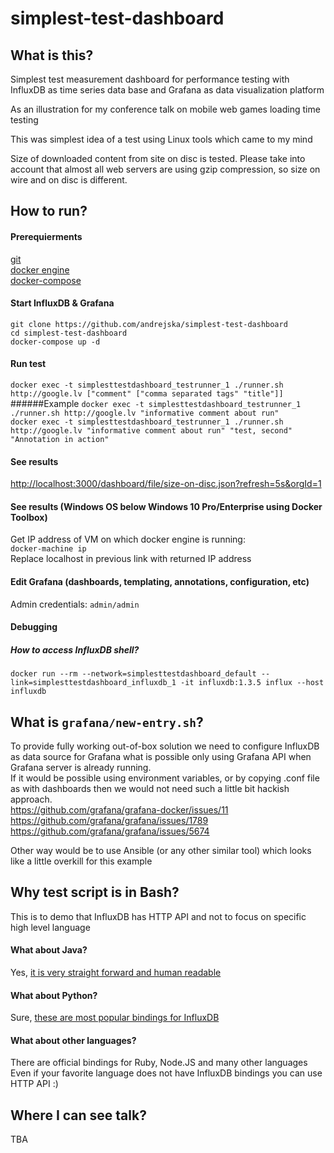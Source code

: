 # simplest-test-dashboard
## What is this?
Simplest test measurement dashboard for performance testing with InfluxDB as time series data base and Grafana as data visualization platform


As an illustration for my conference talk on mobile web games loading time testing


This was simplest idea of a test using Linux tools which came to my mind


Size of downloaded content from site on disc is tested. 
Please take into account that almost all web servers are using gzip compression, so size on wire and on disc is different.

## How to run?
#### Prerequierments
[git](https://git-scm.com/downloads)<br />
[docker engine](https://www.docker.com/get-docker)<br />
[docker-compose](https://docs.docker.com/compose/install/)

#### Start InfluxDB & Grafana
```
git clone https://github.com/andrejska/simplest-test-dashboard
cd simplest-test-dashboard
docker-compose up -d
```

#### Run test
`docker exec -t simplesttestdashboard_testrunner_1 ./runner.sh http://google.lv ["comment" ["comma separated tags" "title"]]`<br />
######Example
`docker exec -t simplesttestdashboard_testrunner_1 ./runner.sh http://google.lv "informative comment about run"`<br />
`docker exec -t simplesttestdashboard_testrunner_1 ./runner.sh http://google.lv "informative comment about run" "test, second" "Annotation in action"`
#### See results
[http://localhost:3000/dashboard/file/size-on-disc.json?refresh=5s&orgId=1](http://localhost:3000/dashboard/file/size-on-disc.json?refresh=5s&orgId=1)

#### See results (Windows OS below Windows 10 Pro/Enterprise using Docker Toolbox)
Get IP address of VM on which docker engine is running:<br />
`docker-machine ip`<br />
Replace localhost in previous link with returned IP address

#### Edit Grafana (dashboards, templating, annotations, configuration, etc)
Admin credentials: `admin/admin`

#### Debugging
##### How to access InfluxDB shell?
`docker run --rm --network=simplesttestdashboard_default --link=simplesttestdashboard_influxdb_1 -it influxdb:1.3.5 influx --host influxdb`

## What is `grafana/new-entry.sh`?
To provide fully working out-of-box solution we need to configure InfluxDB as data source for Grafana what is possible only using Grafana API when Grafana server is already running.<br />
If it would be possible using environment variables, or by copying .conf file as with dashboards then we would not need such a little bit hackish approach.<br />
https://github.com/grafana/grafana-docker/issues/11 <br />
https://github.com/grafana/grafana/issues/1789 <br />
https://github.com/grafana/grafana/issues/5674 <br />


Other way would be to use Ansible (or any other similar tool) which looks like a little overkill for this example

## Why test script is in Bash?
This is to demo that InfluxDB has HTTP API and not to focus on specific high level language 

#### What about Java?
Yes, [it is very straight forward and human readable](https://github.com/influxdata/influxdb-java)

#### What about Python?
Sure, [these are most popular bindings for InfluxDB](https://github.com/influxdata/influxdb-python)

#### What about other languages?
There are official bindings for Ruby, Node.JS and many other languages<br />
Even if your favorite language does not have InfluxDB bindings you can use HTTP API :)

## Where I can see talk?
TBA

